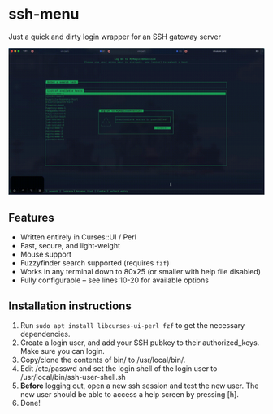 # ssh-menu
Just a quick and dirty login wrapper for an SSH gateway server 

![Software preview](docs/preview.gif)

## Features
*   Written entirely in Curses::UI / Perl
*   Fast, secure, and light-weight
*   Mouse support
*   Fuzzyfinder search supported (requires `fzf`)
*   Works in any terminal down to 80x25 (or smaller with help file disabled)
*   Fully configurable – see lines 10-20 for available options

## Installation instructions
1.  Run `sudo apt install libcurses-ui-perl fzf` to get the necessary dependencies.
2.	Create a login user, and add your SSH pubkey to their authorized_keys. Make sure you can login.
3.	Copy/clone the contents of bin/ to /usr/local/bin/.
4.	Edit /etc/passwd and set the login shell of the login user to /usr/local/bin/ssh-user-shell.sh
5.	**Before** logging out, open a new ssh session and test the new user. The new user should be able to access a help screen by pressing [h].
6.	Done!
